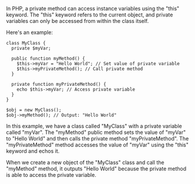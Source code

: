 In PHP, a private method can access instance variables using the "this" keyword. The "this" keyword refers to the current object, and private variables can only be accessed from within the class itself.

Here's an example:

```
class MyClass {
  private $myVar;

  public function myMethod() {
    $this->myVar = "Hello World"; // Set value of private variable
    $this->myPrivateMethod(); // Call private method
  }

  private function myPrivateMethod() {
    echo $this->myVar; // Access private variable
  }
}

$obj = new MyClass();
$obj->myMethod(); // Output: "Hello World"
```

In this example, we have a class called "MyClass" with a private variable called "myVar". The "myMethod" public method sets the value of "myVar" to "Hello World" and then calls the private method "myPrivateMethod". The "myPrivateMethod" method accesses the value of "myVar" using the "this" keyword and echos it. 

When we create a new object of the "MyClass" class and call the "myMethod" method, it outputs "Hello World" because the private method is able to access the private variable.